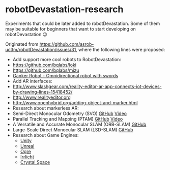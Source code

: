 # robotDevastation-research
Experiments that could be later added to robotDevastation. Some of them may be suitable for beginners that want to start developing on robotDevastation :wink:

Originated from https://github.com/asrob-uc3m/robotDevastation/issues/31, where the following lines were proposed:

* Add support more cool robots to RobotDevastation:
 * https://github.com/bqlabs/loki
 * https://github.com/bqlabs/mizu
 * [Ganker Robot - Omnidirectional robot with swords](http://gjs.so/en/)
* Add AR interfaces:
 * http://www.slashgear.com/reality-editor-ar-app-connects-iot-devices-by-drawing-lines-15418452/
 * http://www.realityeditor.org
 * http://www.openhybrid.org/adding-object-and-marker.html
* Research about markerless AR:
 * Semi-Direct Monocular Odometry (SVO) [GitHub](https://github.com/uzh-rpg/rpg_svo) [Video](https://www.youtube.com/watch?v=2YnIMfw6bJY)
 * Parallel Tracking and Mapping (PTAM) [GitHub](https://github.com/Oxford-PTAM/PTAM-GPL) [Video](https://www.youtube.com/watch?v=Y9HMn6bd-v8)
 * A Versatile and Accurate Monocular SLAM (ORB-SLAM) [GitHub](https://github.com/raulmur/ORB_SLAM)
 * Large-Scale Direct Monocular SLAM (LSD-SLAM) [GitHub](https://github.com/tum-vision/lsd_slam)
* Research about Game Engines:
    * [Unity](http://www.unity3d.com/)
    * [Unreal](https://www.unrealengine.com/)
    * [Ogre](http://www.ogre3d.org/)
    * [Irrlicht](http://irrlicht.sourceforge.net/)
    * [Crystal Space](http://www.crystalspace3d.org/main/Main_Page)

